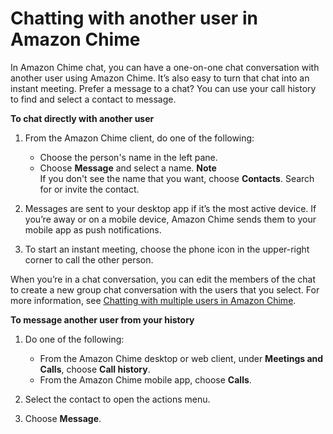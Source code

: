 # Chatting with another user in Amazon Chime<a name="direct-chat"></a>

In Amazon Chime chat, you can have a one\-on\-one chat conversation with another user using Amazon Chime\. It’s also easy to turn that chat into an instant meeting\. Prefer a message to a chat? You can use your call history to find and select a contact to message\.

**To chat directly with another user**

1. From the Amazon Chime client, do one of the following:
   + Choose the person's name in the left pane\.
   + Choose **Message** and select a name\.
**Note**  
If you don't see the name that you want, choose **Contacts**\. Search for or invite the contact\.

1. Messages are sent to your desktop app if it’s the most active device\. If you’re away or on a mobile device, Amazon Chime sends them to your mobile app as push notifications\.

1. To start an instant meeting, choose the phone icon in the upper\-right corner to call the other person\.

When you’re in a chat conversation, you can edit the members of the chat to create a new group chat conversation with the users that you select\. For more information, see [Chatting with multiple users in Amazon Chime](group-chat.md)\.

**To message another user from your history**

1. Do one of the following:
   + From the Amazon Chime desktop or web client, under **Meetings and Calls**, choose **Call history**\.
   + From the Amazon Chime mobile app, choose **Calls**\.

1. Select the contact to open the actions menu\.

1. Choose **Message**\.